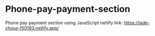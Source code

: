 # Phone-pay-payment-section
Phone pay payment section using JavaScript
netlify link:
https://jade-choux-f50193.netlify.app/

